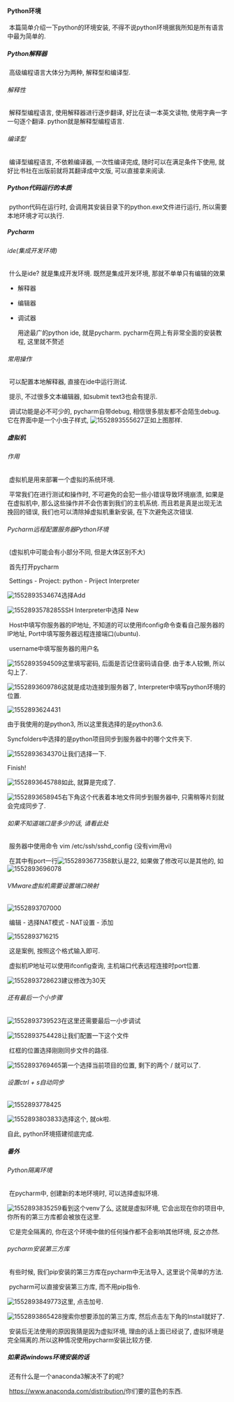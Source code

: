 #### Python环境

​	本篇简单介绍一下python的环境安装, 不得不说python环境据我所知是所有语言中最为简单的.

##### Python解释器

​	高级编程语言大体分为两种, 解释型和编译型.

###### 解释性

​	解释型编程语言, 使用解释器进行逐步翻译, 好比在读一本英文读物, 使用字典一字一句逐个翻译. python就是解释型编程语言.

###### 编译型

​	编译型编程语言, 不依赖编译器, 一次性编译完成, 随时可以在满足条件下使用, 就好比书社在出版前就将其翻译成中文版, 可以直接拿来阅读.

##### Python代码运行的本质

​	python代码在运行时, 会调用其安装目录下的python.exe文件进行运行, 所以需要本地环境才可以执行.

##### Pycharm

###### ide(集成开发环境)

​	什么是ide? 就是集成开发环境. 既然是集成开发环境, 那就不单单只有编辑的效果

- 解释器

- 编辑器

- 调试器

  用途最广的python ide, 就是pycharm. pycharm在网上有非常全面的安装教程, 这里就不赘述

###### 常用操作

​	可以配置本地解释器, 直接在ide中运行测试.

​	提示, 不过很多文本编辑器, 如submit text3也会有提示.

​	调试功能是必不可少的, pycharm自带debug, 相信很多朋友都不会陌生debug. 它在界面中是一个小虫子样式, ![1552893555627](assets/1552893555627.png)正如上图那样.

##### 虚拟机

###### 作用

​	虚拟机是用来部署一个虚拟的系统环境.

​	平常我们在进行测试和操作时, 不可避免的会犯一些小错误导致环境崩溃, 如果是在虚拟机中, 那么这些操作并不会伤害到我们的主机系统. 而且若是真是出现无法挽回的错误, 我们也可以清除掉虚拟机重新安装, 在下次避免这次错误.

###### Pycharm远程配置服务器Python环境

​	(虚拟机中可能会有小部分不同, 但是大体区别不大)

​	首先打开pycharm

​		Settings - Project: python - Priject Interpreter

![1552893534674](assets/1552893534674.png)选择Add

![1552893578285](assets/1552893578285.png)SSH Interpreter中选择 New

​	Host中填写你服务器的IP地址, 不知道的可以使用ifconfig命令查看自己服务器的IP地址, Port中填写服务器远程连接端口(ubuntu).

​	username中填写服务器的用户名

![1552893594509](assets/1552893594509.png)这里填写密码, 后面是否记住密码请自便. 由于本人较懒, 所以勾上了.

![1552893609786](assets/1552893609786.png)这就是成功连接到服务器了, Interpreter中填写python环境的位置.

![1552893624431](assets/1552893624431.png)

由于我使用的是python3, 所以这里我选择的是python3.6.

Syncfolders中选择的是python项目同步到服务器中的哪个文件夹下.

![1552893634370](assets/1552893634370.png)让我们选择一下.

Finish!

![1552893645788](assets/1552893645788.png)如此, 就算是完成了.

![1552893658945](assets/1552893658945.png)右下角这个代表着本地文件同步到服务器中, 只需稍等片刻就会完成同步了.

###### 如果不知道端口是多少的话, 请看此处

​	服务器中使用命令  vim /etc/ssh/sshd_config  (没有vim用vi)

​	在其中有port一行![1552893677358](assets/1552893677358.png)默认是22, 如果做了修改可以是其他的, 如![1552893696078](assets/1552893696078.png)

###### VMware虚拟机需要设置端口映射

![1552893707000](assets/1552893707000.png)

​	编辑 - 选择NAT模式 - NAT设置 - 添加

![1552893716215](assets/1552893716215.png)

​	这是案例, 按照这个格式输入即可.

​	虚拟机IP地址可以使用ifconfig查询, 主机端口代表远程连接时port位置.

![1552893728623](assets/1552893728623.png)建议修改为30天

###### 还有最后一个小步骤

![1552893739523](assets/1552893739523.png)在这里还需要最后一小步调试

![1552893754428](assets/1552893754428.png)让我们配置一下这个文件

​	红框的位置选择刚刚同步文件的路径.

![1552893769465](assets/1552893769465.png)第一个选择当前项目的位置, 剩下的两个 / 就可以了.

###### 设置ctrl + s自动同步

![1552893778425](assets/1552893778425.png)

![1552893803833](assets/1552893803833.png)选择这个, 就ok啦.

自此, python环境搭建彻底完成.

##### 番外

###### Python隔离环境

​	在pycharm中, 创建新的本地环境时, 可以选择虚拟环境.

![1552893835259](assets/1552893835259.png)看到这个venv了么, 这就是虚拟环境, 它会出现在你的项目中, 你所有的第三方库都会被放在这里.

​	它是完全隔离的, 你在这个环境中做的任何操作都不会影响其他环境, 反之亦然.

###### pycharm安装第三方库

​	有些时候, 我们pip安装的第三方库在pycharm中无法导入, 这里说个简单的方法.

​	pycharm可以直接安装第三方库, 而不用pip指令.

![1552893849773](assets/1552893849773.png)这里, 点击加号.

![1552893865428](assets/1552893865428.png)搜索你想要添加的第三方库, 然后点击左下角的Install就好了.

​	安装后无法使用的原因我猜是因为虚拟环境, 理由的话上面已经说了, 虚拟环境是完全隔离的.所以这种情况使用pycharm安装比较方便.

##### 如果说windows环境安装的话

​	还有什么是一个anaconda3解决不了的呢?

​	<https://www.anaconda.com/distribution/>你们要的蓝色的东西.


